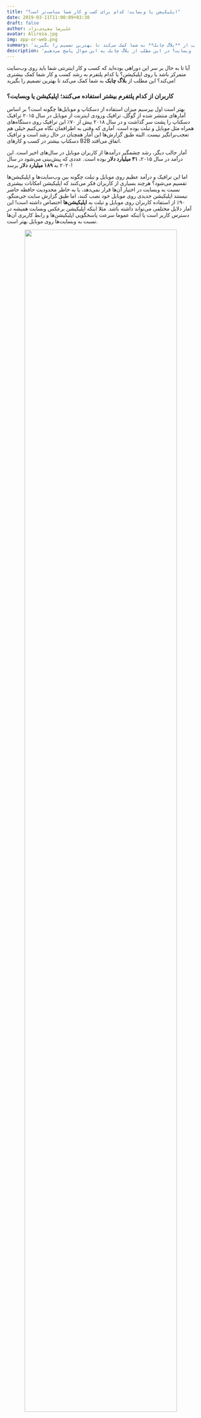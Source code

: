 ```yaml
---
title: "اپلیکیشن یا وبسایت؛ کدام برای کسب و کار شما مناسب‌تر است؟"
date: 2019-03-11T11:00:09+03:30
draft: false
author: علیرضا سعیدی‌نژاد
avatar: Alireza.jpg
img: app-or-web.png
summary: 'آیا تا به حال بر سر این دوراهی بوده‌اید که کسب و کار اینترنتی شما باید روی وب‌سایت متمرکز باشد یا روی اپلیکیشن؟ یا کدام پلتفرم به رشد کسب و کار شما کمک بیشتری می‌کند؟ این مطلب از **بلاگ چابک** به شما کمک می‌کند تا بهترین تصمیم را بگیرید!'
description: 'برای کسب و کار آنلاین شما کدام بهتر است: اپلیکیشن با وبسایت؟ در این مطلب از بلاگ چابک به این سوال پاسخ می‌دهیم.'
---
```

آیا تا به حال بر سر این دوراهی بوده‌اید که کسب و کار اینترنتی شما باید روی وب‌سایت متمرکز باشد یا روی اپلیکیشن؟ یا کدام پلتفرم به رشد کسب و کار شما کمک بیشتری می‌کند؟ این مطلب از **بلاگ چابک** به شما کمک می‌کند تا بهترین تصمیم را بگیرید!


### کاربران از کدام پلتفرم بیشتر استفاده می‌کنند؛ اپلیکیشن یا وبسایت؟

بهتر است اول بپرسیم میزان استفاده از دسکتاپ و موبایل‌ها چگونه است؟ بر اساس آمارهای منتشر شده از گوگل، ترافیک ورودی اینترنت از موبایل در سال ۲۰۱۵ ترافیک دسکتاپ را پشت سر گذاشت و در سال ۲۰۱۸ بیش از ۷۰٪ این ترافیک روی دستگاه‌های همراه مثل موبایل و تبلت بوده است. آماری که وقتی به اطرافمان نگاه می‌کنیم خیلی هم تعجب‌برانگیز نیست. البته طبق گزارش‌ها این آمار همچنان در حال رشد است و ترافیک دسکتاپ بیشتر در کسب و کارهای B2B اتفاق می‌افتد. 

آمار جالب دیگر، رشد چشمگیر درآمدها از کاربران موبایل در سال‌های اخیر است. این درآمد در سال ۲۰۱۵، **۴۱ میلیارد دلار** بوده است. عددی که پیش‌بینی می‌شود در سال ۲۰۲۰ به **۱۸۹ میلیارد دلار** برسد!


اما این ترافیک و درآمد عظیم روی موبایل و تبلت چگونه بین وب‌سایت‌ها و اپلیکیشن‌ها تقسیم می‌شود؟ هرچند بسیاری از کاربران فکر می‌کنند که اپلیکیشن امکانات بیشتری نسبت به وبسایت در اختیار آن‌ها قرار نمی‌دهد، یا به خاطر محدودیت حافظه حاضر نیستند اپلیکیشن جدیدی روی موبایل خود نصب کنند، اما طبق گزارش سایت جی‌منگو، ۹۰٪ از استفاده کاربران روی موبایل و تبلت به **اپلیکیشن‌ها** اختصاص داشته است! این آمار دلایل مختلفی می‌تواند داشته باشد. مثلا اینکه اپلیکیشن برعکس وبسایت همیشه در دسترس کاربر است یا اینکه عموما سرعت پاسخگویی اپلیکیشن‌ها و رابط کاربری آن‌ها نسبت به وبسایت‌ها روی موبایل بهتر است. 

<p style="text-align: center;"><img width=90% src="http://uupload.ir/files/r868_mobile-vs-web-usage.jpg" /></p>



### نرخ تبدیل کاربران روی کدام پلتفرم بیشتر است؛ اپلیکیشن یا وبسایت؟

نرخ تبدیل، عبارتی که شاید بتوان امکان بقا یا ورشکستگی یک کسب و کار را از عددی که جلوی آن قرار می‌گیرد تشخیص داد. به زبان ساده، نرخ تبدیل یعنی چند درصد از کاربرانی که با یک کسب و کار آشنا می‌شوند، در مسیر قیف فروش حرکت کرده و به مشتری تبدیل می‌شوند. طبق تحقیقات Criteo، نرخ تبدیل در اپلیکیشن‌های موبایل **۳ برابر** وبسایت‌های موبایل و حتی **۱.۵ برابر** دسکتاپ است! همچنین طبق این گزارش، در اپلیکیشن‌های e-commerce کاربران **۴.۳ برابر** محصولات بیشتری را نسبت به دسکتاپ مشاهده می‌کنند! این آمار نشان می‌دهد برای یک فروشگاه اینترنتی تمرکز بیشتر روی اپلیکیشن می‌تواند تاثیر بیشتری در رشد آن داشته باشد. 

<p style="text-align: center;"><img width=90% src="http://uupload.ir/files/v9l_mobile-vs-web-cr.jpg" /></p>



### کدام پلتفرم قابلیت‌های برندینگ بیشتری به شما می‌دهد؛ اپلیکیشن با وبسایت؟

تعامل مستمر و اختصاصی با کاربر، می تواند یک کسب و کار را به یک برند قابل اطمینان در ذهن او تبدیل کند. هرچقدر یک کاربر احساس نزدیکی بیشتری با یک برند داشته باشد، ناخوداگاه به آن برند وفادارتر می‌شود، همان چیزی که می‌تواند یک کسب و کار را از فرش به عرش ببرد! 
اگر حافظه موبایل را حافظه کاربر بدانیم، وبسایت در حافظه کوتاه‌مدت کاربر می‌ماند اما یک اپلیکیشن در حافظه بلند‌مدت او ثبت می‌شود و همیشه در کنار او (داخل جیبش) خواهد بود. همچنین اپلیکیشن می‌تواند اطلاعات زیادی درباره کاربر به یک برند بدهد -مثل موقعیت مکانی، نیازها و علاقمندی‌ها و زمان‌های استفاده- که بر اساس این اطلاعات آن برند می تواند ارتباطی دقیق‌تر، هدفمندتر و شخصی‌تر با کاربر برقرار کند. ارتباطی که می تواند از هر کاربر یک مشتری وفادار بسازد! 

<p style="text-align: center;"><img width=90% src="http://uupload.ir/files/274_app-branding.jpg" /></p>

**«از دل برود هرآنکه از دیده رود»**؛ این ضرب‌المثل می‌تواند الگوی مناسبی از رفتار کاربران با برندهایی که فراموش می‌شوند باشد. خصوصا که زمان تمرکز کاربران امروزی اینترنت روی یک موضوع فقط ۸ ثانیه است! یعنی اگر یک برند نتواند به صورت مستمر با کاربر خود تعامل موثر ایجاد کند، به سرعت فراموش می‌شود و این یعنی شکست کسب و کار! اینجاست که اهمیت ارتباط و کانال‌های ارتباطی با کاربر مشخص می‌شود. کانال‌هایی که در اپلیکیشن‌ها قابلیت ارتباط بیشتری با کاربر ایجاد می‌کنند، مثل پوش‌نوتیفیکیشن، پیام درون‌برنامه‌ای و صندوق پیام. در حالی که یک وبسایت فقط می‌تواند از طریق وب پوش کاربر را برگرداند، آن هم اگر کاربر از مرورگرهای خاصی استفاده کند. علاوه بر این، ارتباط از طریق کانال‌های اپلیکیشن می‌تواند به مراتب شخصی‌تر و به موقع‌تر اتفاق بیفتد. مثلا یک اپلیکیشن می‌تواند بر اساس تغییر مکان کاربرش یا بر اساس سوابق رفتاری او، پیامی متناسب برایش ارسال کند، پیامی که می‌تواند نرخ بازگشت او را افزایش دهد و در نهایت به رشد سریع‌تر برند کمک کند. 


### جمع‌بندی

در نهایت می‌توان گفت انتخاب تمرکز روی وبسایت یا اپلیکیشن به نوع کسب و کار بستگی دارد. اما اگر کسب و کار شما نیاز به ارتباط مستمر با کاربر دارد و می‌خواهید برندتان در ذهن کاربر ثبت شود و نرخ بازگشت بیشتر برای رشد کسب و کارتان حیاتی‌ست، قابلیت‌های اپلیکیشن به شما کمک بیشتری خواهد کرد.










<br>
<br>

منابع:
- [clearbridgemobile](https://clearbridgemobile.com/mobile-app-vs-mobile-website-which-is-the-better-option/) 
- [jmango360](https://jmango360.com/wiki-pages-trends/mobile-app-vs-mobile-website-statistics//) 
- [Criteo](https://www.criteo.com/) 
